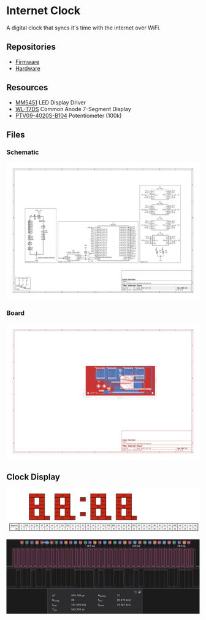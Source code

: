 # Internet Clock

A digital clock that syncs it's time with the internet over WiFi.

## Repositories

- [Firmware](https://github.com/flavian112/internet_clock_firmware.git)
- [Hardware](https://github.com/flavian112/internet_clock_hardware.git)

## Resources

- [MM5451](./datasheets/MM5451.pdf) LED Display Driver
- [WL-T7DS](./datasheets/WL-T7DS.pdf) Common Anode 7-Segment Display
- [PTV09-4020S-B104](./datasheets/PTV09-4020S-B104.pdf) Potentiometer (100k)

## Files

### Schematic

![Schematic](./assets/internet_clock_hardware_schematic.svg)

### Board

![Board](./assets/internet_clock_hardware_board.svg)

## Clock Display

![Clock Display](./assets/clock_display.jpg)

![MM5451 Display Example](./assets/mm5451_communication_example.png)
